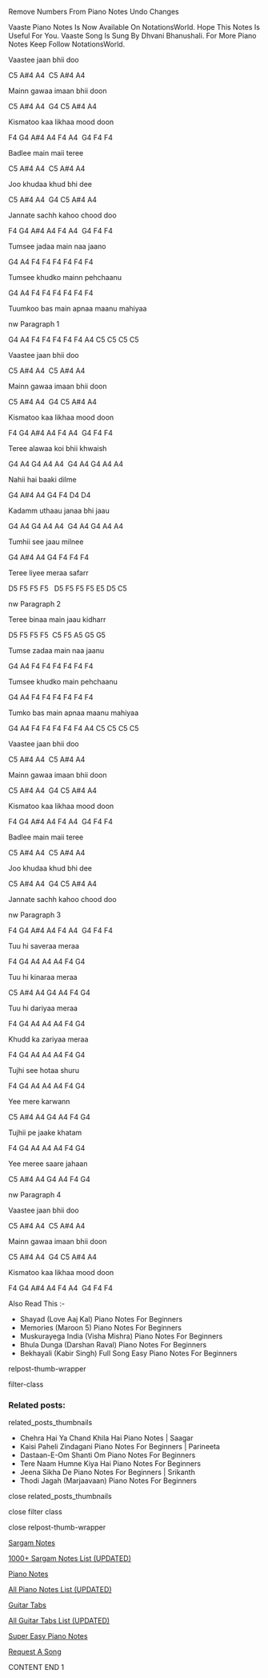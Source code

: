 
Remove Numbers From Piano Notes
Undo Changes

Vaaste Piano Notes Is Now Available On NotationsWorld. Hope This Notes Is Useful For You. Vaaste Song Is Sung By Dhvani Bhanushali. For More Piano Notes Keep Follow NotationsWorld.

Vaastee jaan bhii doo

C5 A#4 A4  C5 A#4 A4

Mainn gawaa imaan bhii doon

C5 A#4 A4  G4 C5 A#4 A4

Kismatoo kaa likhaa mood doon

F4 G4 A#4 A4 F4 A4  G4 F4 F4

Badlee main maii teree

C5 A#4 A4  C5 A#4 A4

Joo khudaa khud bhi dee

C5 A#4 A4  G4 C5 A#4 A4

Jannate sachh kahoo chood doo

F4 G4 A#4 A4 F4 A4  G4 F4 F4

Tumsee jadaa main naa jaano

G4 A4 F4 F4 F4 F4 F4 F4

Tumsee khudko mainn pehchaanu

G4 A4 F4 F4 F4 F4 F4 F4

Tuumkoo bas main apnaa maanu mahiyaa

nw Paragraph 1

G4 A4 F4 F4 F4 F4 F4 A4 C5 C5 C5 C5

Vaastee jaan bhii doo

C5 A#4 A4  C5 A#4 A4

Mainn gawaa imaan bhii doon

C5 A#4 A4  G4 C5 A#4 A4

Kismatoo kaa likhaa mood doon

F4 G4 A#4 A4 F4 A4  G4 F4 F4

Teree alawaa koi bhii khwaish

G4 A4 G4 A4 A4  G4 A4 G4 A4 A4

Nahii hai baaki dilme

G4 A#4 A4 G4 F4 D4 D4

Kadamm uthaau janaa bhi jaau

G4 A4 G4 A4 A4  G4 A4 G4 A4 A4

Tumhii see jaau milnee

G4 A#4 A4 G4 F4 F4 F4

Teree liyee meraa safarr

D5 F5 F5 F5   D5 F5 F5 F5 E5 D5 C5

nw Paragraph 2

Teree binaa main jaau kidharr

D5 F5 F5 F5  C5 F5 A5 G5 G5

Tumse zadaa main naa jaanu

G4 A4 F4 F4 F4 F4 F4 F4

Tumsee khudko main pehchaanu

G4 A4 F4 F4 F4 F4 F4 F4

Tumko bas main apnaa maanu mahiyaa

G4 A4 F4 F4 F4 F4 F4 A4 C5 C5 C5 C5

Vaastee jaan bhii doo

C5 A#4 A4  C5 A#4 A4

Mainn gawaa imaan bhii doon

C5 A#4 A4  G4 C5 A#4 A4

Kismatoo kaa likhaa mood doon

F4 G4 A#4 A4 F4 A4  G4 F4 F4

Badlee main maii teree

C5 A#4 A4  C5 A#4 A4

Joo khudaa khud bhi dee

C5 A#4 A4  G4 C5 A#4 A4

Jannate sachh kahoo chood doo

nw Paragraph 3

F4 G4 A#4 A4 F4 A4  G4 F4 F4

Tuu hi saveraa meraa

F4 G4 A4 A4 A4 F4 G4

Tuu hi kinaraa meraa

C5 A#4 A4 G4 A4 F4 G4

Tuu hi dariyaa meraa

F4 G4 A4 A4 A4 F4 G4

Khudd ka zariyaa meraa

F4 G4 A4 A4 A4 F4 G4

Tujhi see hotaa shuru

F4 G4 A4 A4 A4 F4 G4

Yee mere karwann

C5 A#4 A4 G4 A4 F4 G4

Tujhii pe jaake khatam

F4 G4 A4 A4 A4 F4 G4

Yee meree saare jahaan

C5 A#4 A4 G4 A4 F4 G4

nw Paragraph 4

Vaastee jaan bhii doo

C5 A#4 A4  C5 A#4 A4

Mainn gawaa imaan bhii doon

C5 A#4 A4  G4 C5 A#4 A4

Kismatoo kaa likhaa mood doon

F4 G4 A#4 A4 F4 A4  G4 F4 F4

Also Read This :-

* Shayad (Love Aaj Kal) Piano Notes For Beginners
* Memories (Maroon 5) Piano Notes For Beginners
* Muskurayega India (Visha Mishra) Piano Notes For Beginners
* Bhula Dunga (Darshan Raval) Piano Notes For Beginners
* Bekhayali (Kabir Singh) Full Song Easy Piano Notes For Beginners

relpost-thumb-wrapper

filter-class

### Related posts:

related_posts_thumbnails

* Chehra Hai Ya Chand Khila Hai Piano Notes | Saagar
* Kaisi Paheli Zindagani Piano Notes For Beginners | Parineeta
* Dastaan-E-Om Shanti Om Piano Notes For Beginners
* Tere Naam Humne Kiya Hai Piano Notes For Beginners
* Jeena Sikha De Piano Notes For Beginners | Srikanth
* Thodi Jagah (Marjaavaan) Piano Notes For Beginners

close related_posts_thumbnails

close filter class

close relpost-thumb-wrapper

[Sargam Notes](https://www.notationsworld.com/sargam-notes.html)

[1000+ Sargam Notes List (UPDATED)](https://www.notationsworld.com/all-songs-list-sargam-notes.html)

[Piano Notes](https://www.notationsworld.com/piano-notes.html)

[All Piano Notes List (UPDATED)](https://www.notationsworld.com/all-songs-list-piano-notes.html)

[Guitar Tabs](https://www.notationsworld.com/guitar-tabs.html)

[All Guitar Tabs List (UPDATED)](https://www.notationsworld.com/all-songs-list-guitar-tabs.html)

[Super Easy Piano Notes](https://studywall.in/)

[Request A Song](https://www.notationsworld.com/request-a-song.html)

CONTENT END 1

